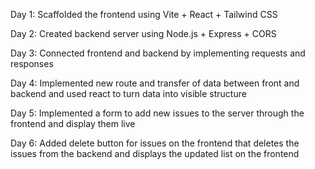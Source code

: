 Day 1: Scaffolded the frontend using Vite + React + Tailwind CSS

Day 2: Created backend server using Node.js + Express + CORS

Day 3: Connected frontend and backend by implementing requests and responses

Day 4: Implemented new route and transfer of data between front and backend and used react to turn data into visible structure

Day 5: Implemented a form to add new issues to the server through the frontend and display them live

Day 6: Added delete button for issues on the frontend that deletes the issues from the backend and displays the updated list on the frontend
